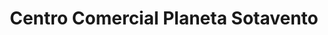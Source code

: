 ---
title: "Centro Comercial Planeta Sotavento"
url: /catia-la-mar/centro-comercial-planeta-sotavento/
shop: Einkaufszentrum
---